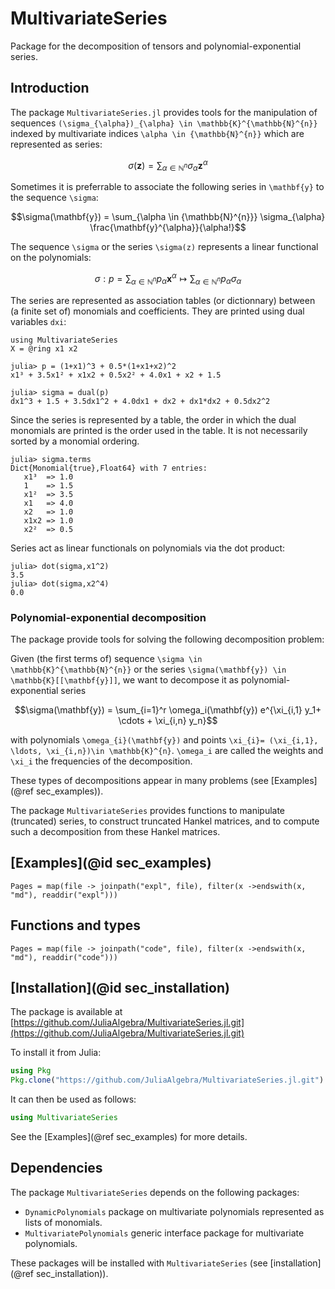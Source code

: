 # MultivariateSeries

Package for the decomposition of tensors and polynomial-exponential series.

## Introduction

The package `MultivariateSeries.jl` provides tools for the manipulation of sequences
``(\sigma_{\alpha})_{\alpha} \in \mathbb{K}^{\mathbb{N}^{n}}`` indexed by multivariate
indices ``\alpha \in {\mathbb{N}^{n}}`` which are represented as series: 
```math
     \sigma(\mathbf{z}) = \sum_{\alpha \in {\mathbb{N}^{n}}} \sigma_{\alpha} \mathbf{z}^{\alpha}
```
Sometimes it is preferrable to associate the following series in ``\mathbf{y}`` to the sequence ``\sigma``:
```math
\sigma(\mathbf{y}) = \sum_{\alpha \in {\mathbb{N}^{n}}} \sigma_{\alpha} \frac{\mathbf{y}^{\alpha}}{\alpha!}
```
    
The sequence ``\sigma`` or the series ``\sigma(z)`` represents a linear functional on the polynomials:
```math
     \sigma: p= \sum_{\alpha \in \mathbb{N}^n} p_{\alpha} \mathbf{x}^{\alpha} \mapsto \sum_{\alpha \in \mathbb{N}^n} p_{\alpha} \sigma_{\alpha}
```
The series are represented as association tables (or dictionnary) between (a finite set of) monomials and coefficients.
They are printed using dual variables `dxi`:

    using MultivariateSeries
    X = @ring x1 x2

    julia> p = (1+x1)^3 + 0.5*(1+x1+x2)^2
    x1³ + 3.5x1² + x1x2 + 0.5x2² + 4.0x1 + x2 + 1.5

    julia> sigma = dual(p)
    dx1^3 + 1.5 + 3.5dx1^2 + 4.0dx1 + dx2 + dx1*dx2 + 0.5dx2^2

Since the series is represented by a table, the order in which the dual monomials are
printed is the order used in the table. It is not necessarily sorted by a monomial ordering.

    julia> sigma.terms
    Dict{Monomial{true},Float64} with 7 entries:
       x1³  => 1.0
       1    => 1.5
       x1²  => 3.5
       x1   => 4.0
       x2   => 1.0
       x1x2 => 1.0
       x2²  => 0.5
    
Series act as linear functionals on polynomials via the dot product:
    
    julia> dot(sigma,x1^2)
    3.5
    julia> dot(sigma,x2^4)
    0.0

### Polynomial-exponential decomposition        
The package provide tools for solving the following decomposition problem:

Given (the first terms of) sequence ``\sigma \in \mathbb{K}^{\mathbb{N}^{n}}`` or the series 
``\sigma(\mathbf{y}) \in \mathbb{K}[[\mathbf{y}]]``, we want to decompose it as polynomial-exponential series 
```math
\sigma(\mathbf{y}) = \sum_{i=1}^r \omega_i(\mathbf{y}) e^{\xi_{i,1} y_1+ \cdots + \xi_{i,n} y_n}
```
with polynomials ``\omega_{i}(\mathbf{y})`` and points ``\xi_{i}= (\xi_{i,1}, \ldots, \xi_{i,n})\in \mathbb{K}^{n}``.  ``\omega_i`` are called the weights and  ``\xi_i`` the frequencies of the decomposition.


These types of decompositions appear in many problems (see [Examples](@ref sec_examples)). 

The package `MultivariateSeries` provides functions to manipulate (truncated) series, to construct truncated Hankel matrices, and to compute such a decomposition from these Hankel matrices.

## [Examples](@id sec_examples)

```@contents
Pages = map(file -> joinpath("expl", file), filter(x ->endswith(x, "md"), readdir("expl")))
```


## Functions and types

```@contents
Pages = map(file -> joinpath("code", file), filter(x ->endswith(x, "md"), readdir("code"))) 
```

## [Installation](@id sec_installation)

The package is available at [https://github.com/JuliaAlgebra/MultivariateSeries.jl.git](https://github.com/JuliaAlgebra/MultivariateSeries.jl.git)


To install it from Julia:
```julia
using Pkg
Pkg.clone("https://github.com/JuliaAlgebra/MultivariateSeries.jl.git")
```
It can then be used as follows:
```julia
using MultivariateSeries
```
See the [Examples](@ref sec_examples) for more details.


## Dependencies

The package `MultivariateSeries` depends on the following packages:

- `DynamicPolynomials` package on multivariate polynomials represented as lists of monomials.
- `MultivariatePolynomials` generic interface package for multivariate polynomials.

These packages will be installed with `MultivariateSeries`  (see [installation](@ref sec_installation)).

        
